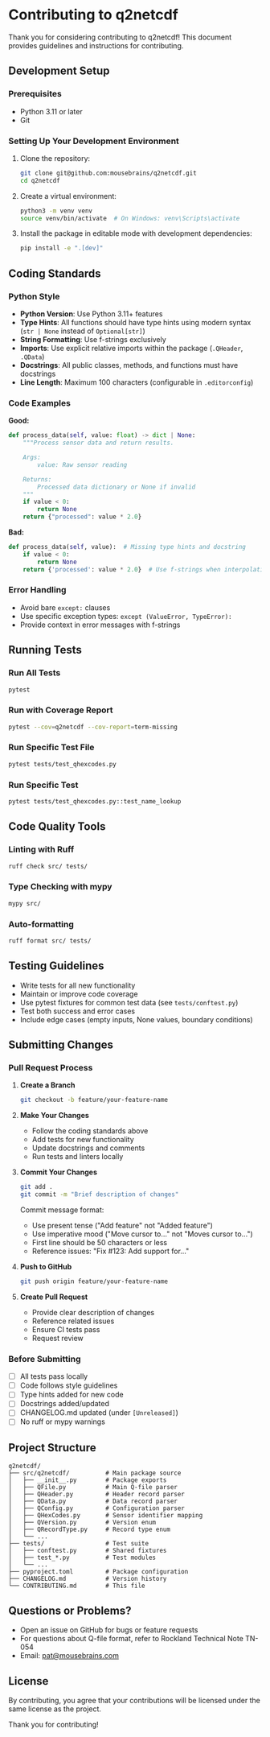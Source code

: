 # Contributing to q2netcdf

Thank you for considering contributing to q2netcdf! This document provides guidelines and instructions for contributing.

## Development Setup

### Prerequisites
- Python 3.11 or later
- Git

### Setting Up Your Development Environment

1. Clone the repository:
   ```bash
   git clone git@github.com:mousebrains/q2netcdf.git
   cd q2netcdf
   ```

2. Create a virtual environment:
   ```bash
   python3 -m venv venv
   source venv/bin/activate  # On Windows: venv\Scripts\activate
   ```

3. Install the package in editable mode with development dependencies:
   ```bash
   pip install -e ".[dev]"
   ```

## Coding Standards

### Python Style
- **Python Version**: Use Python 3.11+ features
- **Type Hints**: All functions should have type hints using modern syntax (`str | None` instead of `Optional[str]`)
- **String Formatting**: Use f-strings exclusively
- **Imports**: Use explicit relative imports within the package (`.QHeader`, `.QData`)
- **Docstrings**: All public classes, methods, and functions must have docstrings
- **Line Length**: Maximum 100 characters (configurable in `.editorconfig`)

### Code Examples

**Good:**
```python
def process_data(self, value: float) -> dict | None:
    """Process sensor data and return results.

    Args:
        value: Raw sensor reading

    Returns:
        Processed data dictionary or None if invalid
    """
    if value < 0:
        return None
    return {"processed": value * 2.0}
```

**Bad:**
```python
def process_data(self, value):  # Missing type hints and docstring
    if value < 0:
        return None
    return {'processed': value * 2.0}  # Use f-strings when interpolating
```

### Error Handling
- Avoid bare `except:` clauses
- Use specific exception types: `except (ValueError, TypeError):`
- Provide context in error messages with f-strings

## Running Tests

### Run All Tests
```bash
pytest
```

### Run with Coverage Report
```bash
pytest --cov=q2netcdf --cov-report=term-missing
```

### Run Specific Test File
```bash
pytest tests/test_qhexcodes.py
```

### Run Specific Test
```bash
pytest tests/test_qhexcodes.py::test_name_lookup
```

## Code Quality Tools

### Linting with Ruff
```bash
ruff check src/ tests/
```

### Type Checking with mypy
```bash
mypy src/
```

### Auto-formatting
```bash
ruff format src/ tests/
```

## Testing Guidelines

- Write tests for all new functionality
- Maintain or improve code coverage
- Use pytest fixtures for common test data (see `tests/conftest.py`)
- Test both success and error cases
- Include edge cases (empty inputs, None values, boundary conditions)

## Submitting Changes

### Pull Request Process

1. **Create a Branch**
   ```bash
   git checkout -b feature/your-feature-name
   ```

2. **Make Your Changes**
   - Follow the coding standards above
   - Add tests for new functionality
   - Update docstrings and comments
   - Run tests and linters locally

3. **Commit Your Changes**
   ```bash
   git add .
   git commit -m "Brief description of changes"
   ```

   Commit message format:
   - Use present tense ("Add feature" not "Added feature")
   - Use imperative mood ("Move cursor to..." not "Moves cursor to...")
   - First line should be 50 characters or less
   - Reference issues: "Fix #123: Add support for..."

4. **Push to GitHub**
   ```bash
   git push origin feature/your-feature-name
   ```

5. **Create Pull Request**
   - Provide clear description of changes
   - Reference related issues
   - Ensure CI tests pass
   - Request review

### Before Submitting

- [ ] All tests pass locally
- [ ] Code follows style guidelines
- [ ] Type hints added for new code
- [ ] Docstrings added/updated
- [ ] CHANGELOG.md updated (under `[Unreleased]`)
- [ ] No ruff or mypy warnings

## Project Structure

```
q2netcdf/
├── src/q2netcdf/          # Main package source
│   ├── __init__.py        # Package exports
│   ├── QFile.py           # Main Q-file parser
│   ├── QHeader.py         # Header record parser
│   ├── QData.py           # Data record parser
│   ├── QConfig.py         # Configuration parser
│   ├── QHexCodes.py       # Sensor identifier mapping
│   ├── QVersion.py        # Version enum
│   ├── QRecordType.py     # Record type enum
│   └── ...
├── tests/                 # Test suite
│   ├── conftest.py        # Shared fixtures
│   ├── test_*.py          # Test modules
│   └── ...
├── pyproject.toml         # Package configuration
├── CHANGELOG.md           # Version history
└── CONTRIBUTING.md        # This file
```

## Questions or Problems?

- Open an issue on GitHub for bugs or feature requests
- For questions about Q-file format, refer to Rockland Technical Note TN-054
- Email: pat@mousebrains.com

## License

By contributing, you agree that your contributions will be licensed under the same license as the project.

Thank you for contributing!
